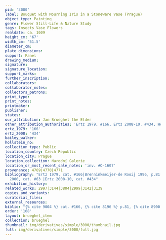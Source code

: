 ```yaml
---
pid: '3000'
label: Bouquet with Mourning Iris in a Stoneware Vase (Prague)
object_type: Painting
genre: Flower Still-Life & Nature Study
tags: Insects Vase Flowers
realdate: ca. 1609
height_cm: '67'
width_cm: '51.5'
diameter_cm: 
plate_dimensions: 
support: Panel
drawing_medium: 
signature: 
signature_location: 
support_marks: 
further_inscription: 
collaborators: 
collaborator_notes: 
collectors_patrons: 
print_type: 
print_notes: 
printmaker: 
publisher: 
states: 
our_attribution: Jan Brueghel the Elder
other_attribution_authorities: 'Ertz 1979, #166, Ertz 2008-10, #434, Honig database'
ertz_1979: '166'
ertz_2008: '434'
bailey_walker: 
hollstein_no: 
collection_type: Public
location_country: Czech Republic
location_city: Prague
location_collection: Narodní Galerie
location_or_most_recent_sale_notes: 'inv. #O-1607'
provenance: 4769|4770|4771
bibliography: "Ertz 1979, cat. #166|Brenninkmeijer-de Rooij 1996, p.81|\x8Ailhe?ovice
  2000, cat. #63 |Ertz 2008-10, cat. #434"
exhibition_history: 
related_works: 2997|3144|3804|2999|3142|3139
copies_and_variants: 
curatorial_files: 
external_resources: 
biblio: "{% cite 9004 %} cat. #166, {% cite 8196 %} p.81, {% cite 8900 %} cat. #434"
order: '108'
layout: brueghel_item
collection: brueghel
thumbnail: img/derivatives/simple/3000/thumbnail.jpg
full: img/derivatives/simple/3000/full.jpg
---
```

